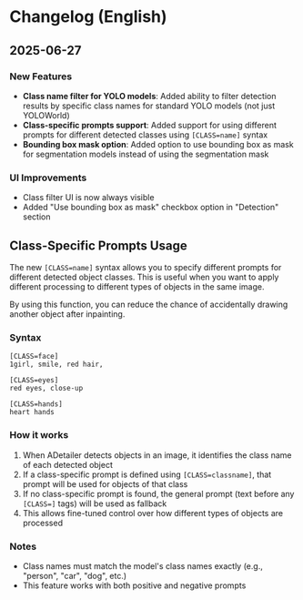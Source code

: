 # Changelog (English)

## 2025-06-27

### New Features

- **Class name filter for YOLO models**: Added ability to filter detection results by specific class names for standard YOLO models (not just YOLOWorld)
- **Class-specific prompts support**: Added support for using different prompts for different detected classes using `[CLASS=name]` syntax
- **Bounding box mask option**: Added option to use bounding box as mask for segmentation models instead of using the segmentation mask

### UI Improvements

- Class filter UI is now always visible
- Added "Use bounding box as mask" checkbox option in "Detection" section

## Class-Specific Prompts Usage

The new `[CLASS=name]` syntax allows you to specify different prompts for different detected object classes. This is useful when you want to apply different processing to different types of objects in the same image.

By using this function, you can reduce the chance of accidentally drawing another object after inpainting.

### Syntax

```
[CLASS=face]
1girl, smile, red hair,

[CLASS=eyes]
red eyes, close-up

[CLASS=hands]
heart hands
```

### How it works

1. When ADetailer detects objects in an image, it identifies the class name of each detected object
2. If a class-specific prompt is defined using `[CLASS=classname]`, that prompt will be used for objects of that class
3. If no class-specific prompt is found, the general prompt (text before any `[CLASS=]` tags) will be used as fallback
4. This allows fine-tuned control over how different types of objects are processed

### Notes

- Class names must match the model's class names exactly (e.g., "person", "car", "dog", etc.)
- This feature works with both positive and negative prompts